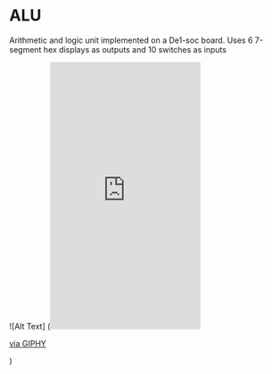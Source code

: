 # ALU
Arithmetic and logic unit implemented on a De1-soc board. Uses 6 7-segment hex displays as outputs and 10 switches as inputs

![Alt Text] (<iframe src="https://giphy.com/embed/L2kZDEf8BksdGsrjbR" width="270" height="480" frameBorder="0" class="giphy-embed" allowFullScreen></iframe><p><a href="https://giphy.com/gifs/L2kZDEf8BksdGsrjbR">via GIPHY</a></p>)
